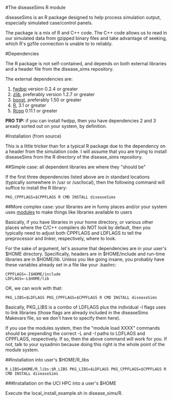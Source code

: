 #The diseaseSims R module

diseaseSims is an R package designed to help process simulation output, especially simulated case/control panels.

The package is a mix of R and C++ code.  The C++ code allows us to read in our simulated data from gzipped binary files and take advantage of seeking, which R's gzfile connection is unable to to reliably.

#Dependencies

The R package is not self-contained, and depends on both external libraries and a header file from the disease_sims repository.

The external dependencies are:

1. [fwdpp](https://github.com/molpopgen/fwdpp) version 0.2.4 or greater
2. [zlib](http://zlib.net), preferably version 1.2.7 or greater
3. [boost](http://boost.org), preferably 1.50 or greater
4. [R](http://www.r-project.org), 3.1 or greater
5. [Rcpp](http://cran.r-project.org/web/packages/Rcpp/index.html) 0.11.1 or greater

__PRO TIP:__ if you can install fwdpp, then you have dependencies 2 and 3 aready sorted out on your system, by definition.

#Installation (from source)

This is a little tricker than for a typical R package due to the dependency on a header from the simulation code.  I will assume that you are trying to install diseaseSims from the R directory of the disease_sims repository.

##Simple case: all dependent libraries are where they "should be"

If the first three dependencies listed above are in standard locations (typically somewhere in /usr or /usr/local), then the following command will suffice to install the R library:

```
PKG_CPPFLAGS=$CPPFLAGS R CMD INSTALL diseaseSims
```

##More complex case: your libraries are in funny places and/or your system uses [modules](http://modules.sourceforge.net/) to make things like libraries available to users

Basically, if you have libraries in your home directory, or various other places where the C/C++ compilers do NOT look by default, then you typically need to adjust both CPPFLAGS and LDFLAGS to tell the preprocessor and linker, respectively, where to look.

For the sake of argument, let's assume that dependencies are in your user's $HOME directory.  Specifically, headers are in $HOME/include and run-time libraries are in $HOME/lib.  Unless you like going insane, you probably have these variables already set in a file like your .bashrc:

```
CPPFLAGS=-I$HOME/include 
LDFLAGS=-L$HOME/lib
```

OK, we can work with that:

```
PKG_LIBS=$LDFLAGS PKG_CPPFLAGS=$CPPFLAGS R CMD INSTALL diseaseSims
```

Basically, PKG_LIBS is a combo of LDFLAGS plus the individual -l flags uses to link libraries (those flags are already included in the diseaseSims Makevars file, so we don't have to specify them here).

If you use the modules system, then the "module load XXXX" commands should be prepending the correct -L and -I paths to LDFLAGS and CPPFLAGS, respectively.  If so, then the above command will work for you.  If not, talk to your sysadmin because doing this right is the whole point of the module system.

##Installation into user's $HOME/R_libs

```
R_LIBS=$HOME/R_libs:$R_LIBS PKG_LIBS=$LDFLAGS PKG_CPPFLAGS=$CPPFLAGS R CMD INSTALL diseaseSims
```

###Installation on the UCI HPC into a user's $HOME

Execute the local_install_example.sh in disease_sims/R.